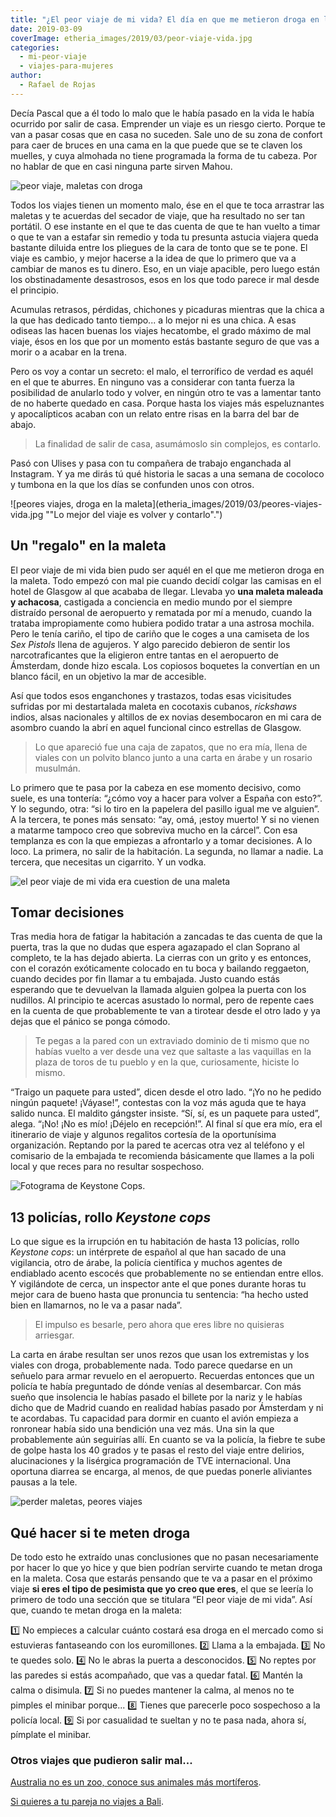 ```yaml
---
title: "¿El peor viaje de mi vida? El día en que me metieron droga en la maleta"
date: 2019-03-09
coverImage: etheria_images/2019/03/peor-viaje-vida.jpg
categories: 
  - mi-peor-viaje
  - viajes-para-mujeres
author: 
  - Rafael de Rojas
---
```


Decía Pascal que a él todo lo malo que le había pasado en la vida le había ocurrido por salir de casa. Emprender un viaje es un riesgo cierto. Porque te van a pasar cosas que en casa no suceden. Sale uno de su zona de confort para caer de bruces en una cama en la que puede que se te claven los muelles, y cuya almohada no tiene programada la forma de tu cabeza. Por no hablar de que en casi ninguna parte sirven Mahou.

![peor viaje, maletas con droga](etheria_images/2019/03/peor-viaje-vida.jpg "Las benditas esperas en los aeropuertos.")

Todos los viajes tienen un momento malo, ése en el que te toca arrastrar las maletas y 
te acuerdas del secador de viaje, que ha resultado no ser tan portátil. O ese instante 
en el que te das cuenta de que te han vuelto a timar o que te van a estafar sin remedio 
y toda tu presunta astucia viajera queda bastante diluida entre los pliegues de la cara 
de tonto que se te pone. El viaje es cambio, y mejor hacerse a la idea de que lo primero 
que va a cambiar de manos es tu dinero. Eso, en un viaje apacible, pero luego están los 
obstinadamente desastrosos, esos en los que todo parece ir mal desde el principio. 

Acumulas retrasos, pérdidas, chichones y picaduras mientras que la chica a la que has 
dedicado tanto tiempo... a lo mejor ni es una chica. A esas odiseas las hacen buenas los 
viajes hecatombe, el grado máximo de mal viaje, ésos en los que por un momento estás 
bastante seguro de que vas a morir o a acabar en la trena. 

Pero os voy a contar un secreto: el malo, el terrorífico de verdad es aquél en el que te 
aburres. En ninguno vas a considerar con tanta fuerza la posibilidad de anularlo todo y 
volver, en ningún otro te vas a lamentar tanto de no haberte quedado en casa. Porque 
hasta los viajes más espeluznantes y apocalípticos acaban con un relato entre risas en 
la barra del bar de abajo. 

> La finalidad de salir de casa, asumámoslo sin complejos, es contarlo. 

Pasó con Ulises y pasa con tu compañera de trabajo enganchada al Instagram. Y ya me 
dirás tú qué historia le sacas a una semana de cocoloco y tumbona en la que los días se 
confunden unos con otros. 

![peores viajes, droga en la maleta](etheria_images/2019/03/peores-viajes-vida.jpg ""Lo mejor del viaje es volver y contarlo".")

## Un "regalo" en la maleta

El peor viaje de mi vida bien pudo ser aquél en el que me metieron droga en la maleta. 
Todo empezó con mal pie cuando decidí colgar las camisas en el hotel de Glasgow al que 
acababa de llegar. Llevaba yo **una maleta maleada y achacosa**, castigada a conciencia 
en medio mundo por el siempre distraído personal de aeropuerto y rematada por mí a 
menudo, cuando la trataba impropiamente como hubiera podido tratar a una astrosa 
mochila. Pero le tenía cariño, el tipo de cariño que le coges a una camiseta de los _Sex 
Pistols_ llena de agujeros. Y algo parecido debieron de sentir los narcotraficantes que 
la eligieron entre tantas en el aeropuerto de Ámsterdam, donde hizo escala. Los copiosos 
boquetes la convertían en un blanco fácil, en un objetivo la mar de accesible. 

Así que todos esos enganchones y trastazos, todas esas vicisitudes sufridas por mi 
destartalada maleta en cocotaxis cubanos, _rickshaws_ indios, alsas nacionales y 
altillos de ex novias desembocaron en mi cara de asombro cuando la abrí en aquel 
funcional cinco estrellas de Glasgow. 

> Lo que apareció fue una caja de zapatos, que no era mía, llena de viales con un polvito 
> blanco junto a una carta en árabe y un rosario musulmán. 

Lo primero que te pasa por la cabeza en ese momento decisivo, como suele, es una 
tontería: “¿cómo voy a hacer para volver a España con esto?”. Y lo segundo, otra: “si lo 
tiro en la papelera del pasillo igual me ve alguien”. A la tercera, te pones más 
sensato: “ay, omá, ¡estoy muerto! Y si no vienen a matarme tampoco creo que sobreviva 
mucho en la cárcel”. Con esa templanza es con la que empiezas a afrontarlo y a tomar 
decisiones. A lo loco. La primera, no salir de la habitación. La segunda, no llamar a 
nadie. La tercera, que necesitas un cigarrito. Y un vodka. 

![el peor viaje de mi vida era cuestion de una maleta](etheria_images/2019/03/maleta-hotel-droga.jpg "Una maleta marron tuvo la culpa del desastre")

## Tomar decisiones

Tras media hora de fatigar la habitación a zancadas te das cuenta de que la puerta, tras 
la que no dudas que espera agazapado el clan Soprano al completo, te la has dejado 
abierta. La cierras con un grito y es entonces, con el corazón exóticamente colocado en 
tu boca y bailando reggaeton, cuando decides por fin llamar a tu embajada. Justo cuando 
estás esperando que te devuelvan la llamada alguien golpea la puerta con los nudillos. 
Al principio te acercas asustado lo normal, pero de repente caes en la cuenta de que 
probablemente te van a tirotear desde el otro lado y ya dejas que el pánico se ponga 
cómodo. 

> Te pegas a la pared con un extraviado dominio de ti mismo que no habías vuelto a ver 
> desde una vez que saltaste a las vaquillas en la plaza de toros de tu pueblo y en la 
> que, curiosamente, hiciste lo mismo. 

“Traigo un paquete para usted”, dicen desde el otro lado. “¡Yo no he pedido ningún 
paquete! ¡Váyase!”, contestas con la voz más aguda que te haya salido nunca. El maldito 
gángster insiste. “Sí, sí, es un paquete para usted”, alega. “¡No! ¡No es mío! ¡Déjelo 
en recepción!”. Al final sí que era mío, era el itinerario de viaje y algunos regalitos 
cortesía de la oportunísima organización. Reptando por la pared te acercas otra vez al 
teléfono y el comisario de la embajada te recomienda básicamente que llames a la poli 
local y que reces para no resultar sospechoso. 

![Fotograma de Keystone Cops.](etheria_images/2019/02/Keystone-Cops.jpg "© Fotograma de Keystone Cops.")

## 13 policías, rollo _Keystone cops_

Lo que sigue es la irrupción en tu habitación de hasta 13 policías, rollo _Keystone 
cops_: un intérprete de español al que han sacado de una vigilancia, otro de árabe, la 
policía científica y muchos agentes de endiablado acento escocés que probablemente no se 
entiendan entre ellos. Y vigilándote de cerca, un inspector ante el que pones durante 
horas tu mejor cara de bueno hasta que pronuncia tu sentencia: “ha hecho usted bien en 
llamarnos, no le va a pasar nada”. 

> El impulso es besarle, pero ahora que eres libre no quisieras arriesgar. 

La carta en árabe resultan ser unos rezos que usan los extremistas y los viales con 
droga, probablemente nada. Todo parece quedarse en un señuelo para armar revuelo en el 
aeropuerto. Recuerdas entonces que un policía te había preguntado de dónde venías al 
desembarcar. Con más sueño que insolencia le habías pasado el billete por la nariz y le 
habías dicho que de Madrid cuando en realidad habías pasado por Ámsterdam y ni te 
acordabas. Tu capacidad para dormir en cuanto el avión empieza a ronronear había sido 
una bendición una vez más. Una sin la que probablemente aún seguirías allí. En cuanto se 
va la policía, la fiebre te sube de golpe hasta los 40 grados y te pasas el resto del 
viaje entre delirios, alucinaciones y la lisérgica programación de TVE internacional. 
Una oportuna diarrea se encarga, al menos, de que puedas ponerle aliviantes pausas a la 
tele. 

![perder maletas, peores viajes](etheria_images/2019/03/vuelos.jpg)

## Qué hacer si te meten droga

De todo esto he extraído unas conclusiones que no pasan necesariamente por hacer lo que 
yo hice y que bien podrían servirte cuando te metan droga en la maleta. Cosa que estarás 
pensando que te va a pasar en el próximo viaje **si eres el tipo de pesimista que yo 
creo que eres**, el que se leería lo primero de todo una sección que se titulara “El 
peor viaje de mi vida”. Así que, cuando te metan droga en la maleta: 

1️⃣ No empieces a calcular cuánto costará esa droga en el mercado como si estuvieras 
fantaseando con los euromillones. 2️⃣ Llama a la embajada. 3️⃣ No te quedes solo. 4️⃣ No 
le abras la puerta a desconocidos. 5️⃣ No reptes por las paredes si estás acompañado, 
que vas a quedar fatal. 6️⃣ Mantén la calma o disimula. 7️⃣ Si no puedes mantener la 
calma, al menos no te pimples el minibar porque... 8️⃣ Tienes que parecerle poco 
sospechoso a la policía local. 9️⃣ Si por casualidad te sueltan y no te pasa nada, ahora 
sí, pímplate el minibar. 

### Otros viajes que pudieron salir mal...

[Australia no es un zoo, conoce sus animales más 
mortíferos](https://etheriamagazine.com/2019/07/31/consejos-viajar-australia-evitar-peligros-animales/). 

[Si quieres a tu pareja no viajes a 
Bali](https://etheriamagazine.com/2019/07/23/luna-miel-bali-maldicion-ruptura/).
